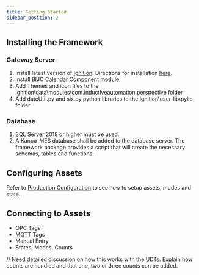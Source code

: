 ```yaml
---
title: Getting Started
sidebar_position: 2
---
```

## Installing the Framework
### Gateway Server
1. Install latest version of [Ignition](https://inductiveautomation.com/downloads/ignition/8.1.19). Directions for installation [here](https://docs.inductiveautomation.com/display/DOC81/Installing+and+Upgrading+Ignition).
2. Install BIJC [Calendar Component module](https://modules.bijc.co.uk/?page_id=76).
3. Add Themes and icon files to the Ignition\data\modules\com.inductiveautomation.perspective folder
4. Add dateUtil.py and six.py python libraries to the Ignition\user-lib\pylib folder

### Database
1. SQL Server 2018 or higher must be used.
2. A Kanoa_MES database shall be added to the database server. The framework package provides a script that will create the necessary schemas, tables and functions.

## Configuring Assets
Refer to [Production Configuration](https://kanoa-software.netlify.app/category/production-configuration) to see how to setup assets, modes and state.

## Connecting to Assets
- OPC Tags 
- MQTT Tags 
- Manual Entry 
- States, Modes, Counts

// Need detailed discussion on how this works with the UDTs. Explain how counts are handled and that one, two or three counts can be added.